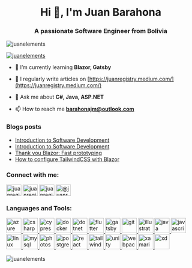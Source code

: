<h1 align="center">Hi 👋, I'm Juan Barahona</h1>
<h3 align="center">A passionate Software Engineer from Bolivia</h3>

<p align="left"> <img src="https://komarev.com/ghpvc/?username=juanelements&label=Profile%20views&color=0e75b6&style=flat" alt="juanelements" /> </p>

<p align="left"> <a href="https://github.com/ryo-ma/github-profile-trophy"><img src="https://github-profile-trophy.vercel.app/?username=juanelements" alt="juanelements" /></a> </p>

- 🌱 I’m currently learning **Blazor, Gatsby**

- 📝 I regularly write articles on [https://juanregistry.medium.com/](https://juanregistry.medium.com/)

- 💬 Ask me about **C#, Java, ASP.NET**

- 📫 How to reach me **barahonajm@outlook.com**

### Blogs posts
<!-- BLOG-POST-LIST:START -->
- [Introduction to Software Development](https://dev.to/juanregistry/introduction-to-software-development-2imi)
- [Introduction to Software Development](https://medium.com/@juanregistry/introduction-to-software-development-9d3e4a0f0b14?source=rss-5991928385a0------2)
- [Thank you Blazor: Fast prototyping](https://medium.com/@juanregistry/thank-you-blazor-fast-prototyping-8c52dc117b68?source=rss-5991928385a0------2)
- [How to configure TailwindCSS with Blazor](https://dev.to/juanregistry/how-to-configure-tailwindcss-with-blazor-1lg7)
<!-- BLOG-POST-LIST:END -->

<h3 align="left">Connect with me:</h3>
<p align="left">
<a href="https://dev.to/juanregistry" target="blank"><img align="center" src="https://cdn.jsdelivr.net/npm/simple-icons@3.0.1/icons/dev-dot-to.svg" alt="juanregistry" height="30" width="40" /></a>
<a href="https://twitter.com/juanregistry" target="blank"><img align="center" src="https://cdn.jsdelivr.net/npm/simple-icons@3.0.1/icons/twitter.svg" alt="juanregistry" height="30" width="40" /></a>
<a href="https://linkedin.com/in/juanregistry" target="blank"><img align="center" src="https://cdn.jsdelivr.net/npm/simple-icons@3.0.1/icons/linkedin.svg" alt="juanregistry" height="30" width="40" /></a>
<a href="https://medium.com/@juanregistry" target="blank"><img align="center" src="https://cdn.jsdelivr.net/npm/simple-icons@3.0.1/icons/medium.svg" alt="@juanregistry" height="30" width="40" /></a>
</p>

<h3 align="left">Languages and Tools:</h3>
<p align="left"> <a href="https://azure.microsoft.com/en-in/" target="_blank"> <img src="https://www.vectorlogo.zone/logos/microsoft_azure/microsoft_azure-icon.svg" alt="azure" width="40" height="40"/> </a> <a href="https://www.w3schools.com/cs/" target="_blank"> <img src="https://devicons.github.io/devicon/devicon.git/icons/csharp/csharp-original.svg" alt="csharp" width="40" height="40"/> </a> <a href="https://www.cypress.io" target="_blank"> <img src="https://raw.githubusercontent.com/simple-icons/simple-icons/6e46ec1fc23b60c8fd0d2f2ff46db82e16dbd75f/icons/cypress.svg" alt="cypress" width="40" height="40"/> </a> <a href="https://www.docker.com/" target="_blank"> <img src="https://devicons.github.io/devicon/devicon.git/icons/docker/docker-original-wordmark.svg" alt="docker" width="40" height="40"/> </a> <a href="https://dotnet.microsoft.com/" target="_blank"> <img src="https://devicons.github.io/devicon/devicon.git/icons/dot-net/dot-net-original-wordmark.svg" alt="dotnet" width="40" height="40"/> </a> <a href="https://flutter.dev" target="_blank"> <img src="https://www.vectorlogo.zone/logos/flutterio/flutterio-icon.svg" alt="flutter" width="40" height="40"/> </a> <a href="https://www.gatsbyjs.com/" target="_blank"> <img src="https://www.vectorlogo.zone/logos/gatsbyjs/gatsbyjs-icon.svg" alt="gatsby" width="40" height="40"/> </a> <a href="https://git-scm.com/" target="_blank"> <img src="https://www.vectorlogo.zone/logos/git-scm/git-scm-icon.svg" alt="git" width="40" height="40"/> </a> <a href="https://www.adobe.com/in/products/illustrator.html" target="_blank"> <img src="https://www.vectorlogo.zone/logos/adobe_illustrator/adobe_illustrator-icon.svg" alt="illustrator" width="40" height="40"/> </a> <a href="https://www.java.com" target="_blank"> <img src="https://devicons.github.io/devicon/devicon.git/icons/java/java-original-wordmark.svg" alt="java" width="40" height="40"/> </a> <a href="https://developer.mozilla.org/en-US/docs/Web/JavaScript" target="_blank"> <img src="https://devicons.github.io/devicon/devicon.git/icons/javascript/javascript-original.svg" alt="javascript" width="40" height="40"/> </a> <a href="https://www.linux.org/" target="_blank"> <img src="https://devicons.github.io/devicon/devicon.git/icons/linux/linux-original.svg" alt="linux" width="40" height="40"/> </a> <a href="https://www.mysql.com/" target="_blank"> <img src="https://devicons.github.io/devicon/devicon.git/icons/mysql/mysql-original-wordmark.svg" alt="mysql" width="40" height="40"/> </a> <a href="https://www.photoshop.com/en" target="_blank"> <img src="https://devicons.github.io/devicon/devicon.git/icons/photoshop/photoshop-plain.svg" alt="photoshop" width="40" height="40"/> </a> <a href="https://www.postgresql.org" target="_blank"> <img src="https://devicons.github.io/devicon/devicon.git/icons/postgresql/postgresql-original-wordmark.svg" alt="postgresql" width="40" height="40"/> </a> <a href="https://reactjs.org/" target="_blank"> <img src="https://devicons.github.io/devicon/devicon.git/icons/react/react-original-wordmark.svg" alt="react" width="40" height="40"/> </a> <a href="https://tailwindcss.com/" target="_blank"> <img src="https://www.vectorlogo.zone/logos/tailwindcss/tailwindcss-icon.svg" alt="tailwind" width="40" height="40"/> </a> <a href="https://unity.com/" target="_blank"> <img src="https://www.vectorlogo.zone/logos/unity3d/unity3d-icon.svg" alt="unity" width="40" height="40"/> </a> <a href="https://webpack.js.org" target="_blank"> <img src="https://devicons.github.io/devicon/devicon.git/icons/webpack/webpack-original.svg" alt="webpack" width="40" height="40"/> </a> <a href="https://dotnet.microsoft.com/apps/xamarin" target="_blank"> <img src="https://raw.githubusercontent.com/detain/svg-logos/780f25886640cef088af994181646db2f6b1a3f8/svg/xamarin.svg" alt="xamarin" width="40" height="40"/> </a> <a href="https://www.adobe.com/products/xd.html" target="_blank"> <img src="https://cdn.worldvectorlogo.com/logos/adobe-xd.svg" alt="xd" width="40" height="40"/> </a> </p>

<p><img align="center" src="https://github-readme-stats.vercel.app/api/top-langs?username=juanelements&show_icons=true&locale=en&layout=compact" alt="juanelements" /></p>
